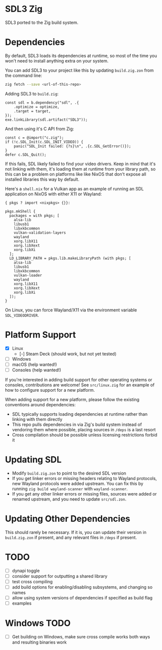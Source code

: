 # SDL3 Zig

SDL3 ported to the Zig build system.

# Dependencies

By default, SDL3 loads its dependencies at runtime, so most of the time you won't need to install anything extra on your system.

You can add SDL3 to your project like this by updating `build.zig.zon` from the command line:
```sh
zig fetch --save <url-of-this-repo>
```

Adding SDL3 to `build.zig`:
```zig
const sdl = b.dependency("sdl", .{
    .optimize = optimize,
    .target = target,
});
exe.linkLibrary(sdl.artifact("SDL3"));
```

And then using it's C API from Zig:
```zig
const c = @import("c.zig");
if (!c.SDL_Init(c.SDL_INIT_VIDEO)) {
    panic("SDL_Init failed: {?s}\n", .{c.SDL_GetError()});
}
defer c.SDL_Quit();
```

If this fails, SDL likely failed to find your video drivers. Keep in mind that it's not linking with them, it's loading them at runtime from your library path, so this can be a problem on platforms like like NixOS that don't expose all installed libraries this way by default.

Here's a `shell.nix` for a Vulkan app as an example of running an SDL application on NixOS with either X11 or Wayland:
```
{ pkgs ? import <nixpkgs> {}}:

pkgs.mkShell {
  packages = with pkgs; [
    alsa-lib
    libusb1
    libxkbcommon
    vulkan-validation-layers
    wayland
    xorg.libX11
    xorg.libXext
    xorg.libXi
  ];
  LD_LIBRARY_PATH = pkgs.lib.makeLibraryPath (with pkgs; [
    alsa-lib
    libusb1
    libxkbcommon
    vulkan-loader
    wayland
    xorg.libX11
    xorg.libXext
    xorg.libXi
  ]);
}
```

On Linux, you can force Wayland/X11 via the environment variable `SDL_VIDEODRIVER`.

# Platform Support

* [x] Linux
	* [-] Steam Deck (should work, but not yet tested)
* [ ] Windows
* [ ] macOS (help wanted!)
* [ ] Consoles (help wanted!)

If you're interested in adding build support for other operating systems or consoles, contributions are welcome! See `src/linux.zig` for an example of how to configure support for a new platform.

When adding support for a new platform, please follow the existing conventions around dependencies:
* SDL typically supports loading dependencies at runtime rather than linking with them directly
* This repo pulls dependencies in via Zig's build system instead of vendoring them where possible, placing sources in `/deps` is a last resort
* Cross compilation should be possible unless licensing restrictions forbid it

# Updating SDL

* Modify `build.zig.zon` to point to the desired SDL version
* If you get linker errors or missing headers relating to Wayland protocols, new Wayland protocols were added upstream. You can fix this by running `zig build wayland-scanner` with `wayland-scanner`.
* If you get any other linker errors or missing files, sources were added or renamed upstream, and you need to update `src/sdl.zon`.

# Updating Other Dependencies

This should rarely be necessary. If it is, you can update their version in `build.zig.zon` if present, and any relevant files in `/deps` if present.

# TODO
* [ ] dynapi toggle
* [ ] consider support for outputting a shared library
* [ ] test cross compiling
* [ ] add build options for enabling/disabling subsystems, and changing so names
* [ ] allow using system versions of dependencies if specified as build flag
* [ ] examples

# Windows TODO
* [ ] Get building on Windows, make sure cross compile works both ways and resulting binaries work
